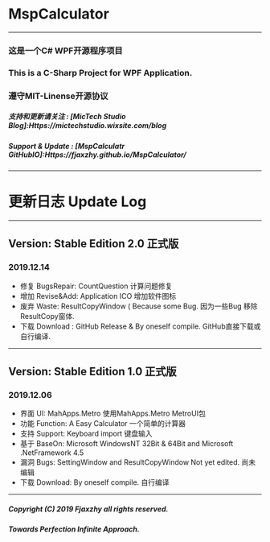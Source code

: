 # MspCalculator
---
### 这是一个C# WPF开源程序项目
### This is a C-Sharp Project for WPF Application.
### 遵守MIT-Linense开源协议
##### 支持和更新请关注 : [MicTech Studio Blog]:Https://mictechstudio.wixsite.com/blog
##### Support & Update : [MspCalculatr GitHubIO]:Https://fjaxzhy.github.io/MspCalculator/
---
# 更新日志 Update Log
---
## Version: Stable Edition 2.0 正式版 
### 2019.12.14
+ 修复 BugsRepair: CountQuestion 计算问题修复
+ 增加 Revise&Add: Application ICO  增加软件图标
+ 废弃 Waste: ResultCopyWindow ( Because some Bug.  因为一些Bug 移除ResultCopy窗体.
+ 下载 Download : GitHub Release & By oneself compile. GitHub直接下载或自行编译.
---
## Version: Stable Edition 1.0 正式版
### 2019.12.06
+ 界面 UI: MahApps.Metro  使用MahApps.Metro MetroUI包
+ 功能 Function: A Easy Calculator 一个简单的计算器
+ 支持 Support: Keyboard import  键盘输入
+ 基于 BaseOn: Microsoft WindowsNT 32Bit & 64Bit and Microsoft .NetFramework 4.5
+ 漏洞 Bugs: SettingWindow and ResultCopyWindow Not yet edited. 尚未编辑
+ 下载 Download: By oneself compile. 自行编译
---
##### Copyright (C) 2019 Fjaxzhy all rights reserved.
##### Towards Perfection Infinite Approach.
